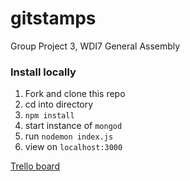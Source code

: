 # gitstamps
Group Project 3, WDI7 General Assembly

### Install locally
1. Fork and clone this repo
2. cd into directory
3. `npm install`
4. start instance of `mongod`
5. run `nodemon index.js`
6. view on `localhost:3000`

[Trello board](https://trello.com/b/HpXn3C3N/gitstamps)

